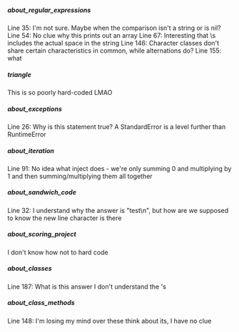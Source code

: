 ##### about_regular_expressions
Line 35: I'm not sure. Maybe when the comparison isn't a string or is nil?
Line 54: No clue why this prints out an array
Line 67: Interesting that \s includes the actual space in the string
Line 146: Character classes don't share certain characteristics in common, while alternations do?
Line 155: what

##### triangle
This is so poorly hard-coded LMAO

##### about_exceptions
Line 26: Why is this statement true? A StandardError is a level further than RuntimeError

##### about_iteration
Line 91: No idea what inject does - we're only summing 0 and multiplying by 1 and then summing/multiplying them all together

##### about_sandwich_code
Line 32: I understand why the answer is "test\n", but how are we supposed to know the new line character is there

##### about_scoring_project
I don't know how not to hard code

##### about_classes
Line 187: What is this answer I don't understand the \'s

##### about_class_methods
Line 148: I'm losing my mind over these think about its, I have no clue
